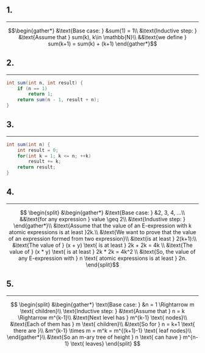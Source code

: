 ## 1.
---

$$\begin{gather*}
&\text{Base case: } &sum(1) = 1\\
&\text{Inductive step: } &\text{Assume that } sum(k), k\in \mathbb{N}\\
&&\text{we define } sum(k+1) = sum(k) + (k+1)
\end{gather*}$$
## 2.
---
```java
int sum(int n, int result) {
	if (n == 1)
		return 1;
	return sum(n - 1, result + n);
}
```

## 3.
---
```java
int sum(int n) {
	int result = 0;
	for(int k = 1; k <= n; ++k)
		result += k;
	return result;
}
```

## 4.
---
$$
\begin{split}
	&\begin{gather*}
		&\text{Base case: } &2, 3, 4, ...\\
		&&\text{for any expression } value \geq 2\\
		&\text{Industive step: }
	\end{gather*}\\
	&\text{Assume that the value of an E-expression with k atomic expressions is at least }2k.\\
	&\text{We want to prove that the value of an expression formed from two expression}\\
	&\text{is at least } 2(k+1):\\
	&\text{The value of } (x + y) \text{ is at least } 2k + 2k = 4k \\
	&\text{The value of } (x * y) \text{ is at least } 2k * 2k = 4k^2 \\
	&\text{So, the value of any E-expression with } n \text{ atomic expressions is at least } 2n.
\end{split}$$

## 5.
---
$$
\begin{split}
&\begin{gather*}
	\text{Base case: } &n = 1 \Rightarrow m \text{ children}\\
	\text{Inductive step: } &\text{Assume that } n = k \Rightarrow m^{k-1}\\
							&\text{Next level has } m^{k-1} \text{ nodes}\\
							&\text{Each of them has } m \text{ children}\\
							&\text{So for } n = k+1 \text{ there are }\\
							&m^{k-1} \times m = m^k = m^{(k+1)-1} \text{ leaf nodes}\\
\end{gather*}\\
&\text{So an m-ary tree of height } n \text{ can have } m^{n-1} \text{ leaves}
\end{split}
$$
